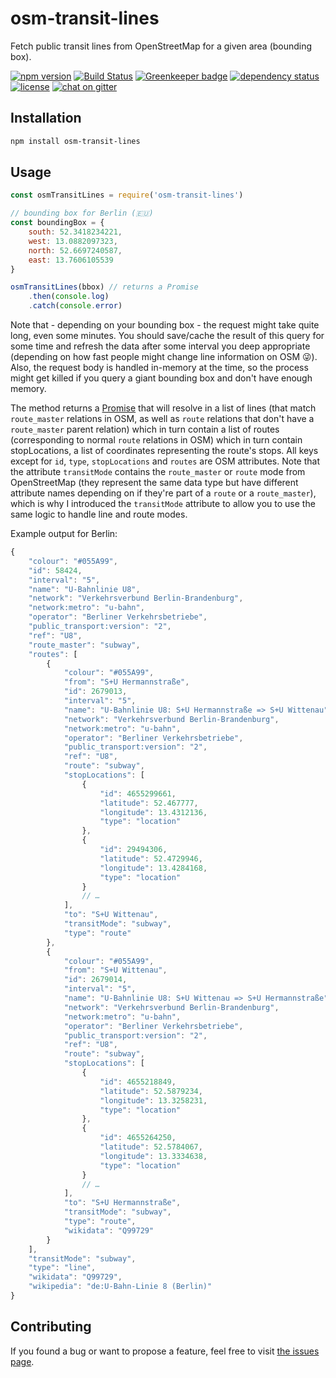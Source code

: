 # osm-transit-lines

Fetch public transit lines from OpenStreetMap for a given area (bounding box).

[![npm version](https://img.shields.io/npm/v/osm-transit-lines.svg)](https://www.npmjs.com/package/osm-transit-lines)
[![Build Status](https://travis-ci.org/juliuste/osm-transit-lines.svg?branch=master)](https://travis-ci.org/juliuste/osm-transit-lines)
[![Greenkeeper badge](https://badges.greenkeeper.io/juliuste/osm-transit-lines.svg)](https://greenkeeper.io/)
[![dependency status](https://img.shields.io/david/juliuste/osm-transit-lines.svg)](https://david-dm.org/juliuste/osm-transit-lines)
[![license](https://img.shields.io/github/license/juliuste/osm-transit-lines.svg?style=flat)](license)
[![chat on gitter](https://badges.gitter.im/juliuste.svg)](https://gitter.im/juliuste)

## Installation

```bash
npm install osm-transit-lines
```

## Usage

```js
const osmTransitLines = require('osm-transit-lines')

// bounding box for Berlin (🇪🇺)
const boundingBox = {
	south: 52.3418234221,
	west: 13.0882097323,
	north: 52.6697240587,
	east: 13.7606105539
}

osmTransitLines(bbox) // returns a Promise
	.then(console.log)
	.catch(console.error)
```

Note that - depending on your bounding box - the request might take quite long, even some minutes. You should save/cache the result of this query for some time and refresh the data after some interval you deep appropriate (depending on how fast people might change line information on OSM 😜). Also, the request body is handled in-memory at the time, so the process might get killed if you query a giant bounding box and don't have enough memory.

The method returns a [Promise](https://developer.mozilla.org/en-US/docs/Web/JavaScript/Reference/Global_Objects/promise) that will resolve in a list of lines (that match `route_master` relations in OSM, as well as `route` relations that don't have a `route_master` parent relation) which in turn contain a list of routes (corresponding to normal `route` relations in OSM) which in turn contain stopLocations, a list of coordinates representing the route's stops. All keys except for `id`, `type`, `stopLocations` and `routes` are OSM attributes. Note that the attribute `transitMode` contains the `route_master` or `route` mode from OpenStreetMap (they represent the same data type but have different attribute names depending on if they're part of a `route` or a `route_master`), which is why I introduced the `transitMode` attribute to allow you to use the same logic to handle line and route modes.

Example output for Berlin:

```js
{
	"colour": "#055A99",
	"id": 58424,
	"interval": "5",
	"name": "U-Bahnlinie U8",
	"network": "Verkehrsverbund Berlin-Brandenburg",
	"network:metro": "u-bahn",
	"operator": "Berliner Verkehrsbetriebe",
	"public_transport:version": "2",
	"ref": "U8",
	"route_master": "subway",
	"routes": [
		{
			"colour": "#055A99",
			"from": "S+U Hermannstraße",
			"id": 2679013,
			"interval": "5",
			"name": "U-Bahnlinie U8: S+U Hermannstraße => S+U Wittenau",
			"network": "Verkehrsverbund Berlin-Brandenburg",
			"network:metro": "u-bahn",
			"operator": "Berliner Verkehrsbetriebe",
			"public_transport:version": "2",
			"ref": "U8",
			"route": "subway",
			"stopLocations": [
				{
					"id": 4655299661,
					"latitude": 52.467777,
					"longitude": 13.4312136,
					"type": "location"
				},
				{
					"id": 29494306,
					"latitude": 52.4729946,
					"longitude": 13.4284168,
					"type": "location"
				}
				// …
			],
			"to": "S+U Wittenau",
			"transitMode": "subway",
			"type": "route"
		},
		{
			"colour": "#055A99",
			"from": "S+U Wittenau",
			"id": 2679014,
			"interval": "5",
			"name": "U-Bahnlinie U8: S+U Wittenau => S+U Hermannstraße",
			"network": "Verkehrsverbund Berlin-Brandenburg",
			"network:metro": "u-bahn",
			"operator": "Berliner Verkehrsbetriebe",
			"public_transport:version": "2",
			"ref": "U8",
			"route": "subway",
			"stopLocations": [
				{
					"id": 4655218849,
					"latitude": 52.5879234,
					"longitude": 13.3258231,
					"type": "location"
				},
				{
					"id": 4655264250,
					"latitude": 52.5784067,
					"longitude": 13.3334638,
					"type": "location"
				}
				// …
			],
			"to": "S+U Hermannstraße",
			"transitMode": "subway",
			"type": "route",
			"wikidata": "Q99729"
		}
	],
	"transitMode": "subway",
	"type": "line",
	"wikidata": "Q99729",
	"wikipedia": "de:U-Bahn-Linie 8 (Berlin)"
}
```

## Contributing

If you found a bug or want to propose a feature, feel free to visit [the issues page](https://github.com/juliuste/osm-transit-lines/issues).
